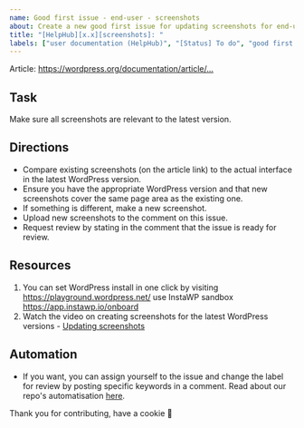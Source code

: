 ```yaml
---
name: Good first issue - end-user - screenshots
about: Create a new good first issue for updating screenshots for end-user docs.
title: "[HelpHub][x.x][screenshots]: "
labels: ["user documentation (HelpHub)", "[Status] To do", "good first issue"]
---
```


Article:  <https://wordpress.org/documentation/article/...>

## Task

Make sure all screenshots are relevant to the latest version. 

## Directions
- Compare existing screenshots (on the article link) to the actual interface in the latest WordPress version.
- Ensure you have the appropriate WordPress version and that new screenshots cover the same page area as the existing one.
- If something is different, make a new screenshot.
- Upload new screenshots to the comment on this issue.
- Request review by stating in the comment that the issue is ready for review.

## Resources
1. You can set WordPress install in one click by visiting https://playground.wordpress.net/ use InstaWP sandbox https://app.instawp.io/onboard
2. Watch the video on creating screenshots for the latest WordPress versions - [Updating screenshots](https://wordpress.tv/2022/03/04/update-screenshots-in-wordpress-documentation/)

## Automation
- If you want, you can assign yourself to the issue and change the label for review by posting specific keywords in a comment. Read about our repo's automatisation [here](https://make.wordpress.org/docs/handbook/github-repository-and-projects/documentation-issue-tracker/#label-issues).

Thank you for contributing, have a cookie :cookie: 
